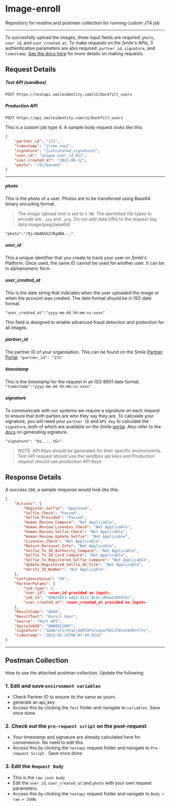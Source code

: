 # Image-enroll
Repository for readme and postman collection for running custom JT4 job

---
To succesfully upload the images, three input fields are required: `photo`, `user_id`, and `user_created_at`. To make requests on the Smile's APIs, 3 authentication parameters are also required: `partner_id`, `signature`, and `timestamp`. [See the docs here](https://docs.smileidentity.com/rest-api/signing-your-api-request/generate-signature) for more details on making requests.



Request Details 
---

##### Test API (sandbox)

```
POST https://testapi.smileidentity.com/v1/backfill_users
```

##### Production API
```
POST https://api.smileidentity.com/v1/backfill_users
```


This is a custom job type 4. A sample body request looks like this:
```json
{
    "partner_id": "172",
    "timestamp": "{time.now}",
    "signature": "{calculated_signature}",
    "user_id": "unique_user_id_012",
    "user_created_at": "2021-08-12",
    "photo": "/9j/base64"
}
```
 ---


##### photo
This is the photo of a user. Photos are to be transferred using Base64 binary encoding format.
> The image Upload limit is set to `5 MB`. The permitted file types to encode are `.jpg` and `.png`. Do not add data URIs to the request (eg. data:image/jpeg;base64)

`"photo":"/9j/4AAQSkZJRgABA..."`  


##### user_id
This a unique identifier that you create to track your user on Smile's Platform. Once used, the same ID cannot be used for another user. It can be in alphanumeric form.

##### user_created_at
This is the date string that indicates when the user uploaded the image or when the account was created.
The date format should be in ISO date format.

`"user_created_at":"yyyy-mm-dd hh:mm:ss-xxxx"`  

This field is designed to enable advanced fraud detection and protection for all images.


##### partner_id 
The partner ID of your organisation. This can be found on the Smile [Partner Portal](https://portal.smileidentity.com).
 `"partner_id": "172"`  

##### timestamp
This is the timestamp for the request in an ISO 8601 date format. 
`"timestamp":"yyyy-mm-dd hh:mm:ss-xxxx"`  

##### signature

To communicate with our systems we require a signature on each request to ensure that both parties are who they say they are. To calculate your signature, you will need your `partner ID` and `API Key` to calculate the `signature`, both of which are available on the Smile [portal](https://portal.smileidentity.com/api-key). Also refer to the [docs](https://docs.smileidentity.com/rest-api/signing-your-api-request/generate-signature) on generating signature.

`"signature": "6s.....tE="`

>NOTE: API Keys should be generated for their specific environments. Test API request should use the sandbox api keys and Production request should use production API Keys

Response Details
---
A success `200`, a sample response would look like this:
```json
{
    "Actions": {
        "Register_Selfie": "Approved",
        "Selfie_Check": "Passed",
        "Selfie_Provided": "Passed",
        "Human_Review_Compare": "Not Applicable",
        "Human_Review_Liveness_Check": "Not Applicable",
        "Human_Review_Selfie_Check": "Not Applicable",
        "Human_Review_Update_Selfie": "Not Applicable",
        "Liveness_Check": "Not Applicable",
        "Return_Personal_Info": "Not Applicable",
        "Selfie_To_ID_Authority_Compare": "Not Applicable",
        "Selfie_To_ID_Card_Compare": "Not Applicable",
        "Selfie_To_Registered_Selfie_Compare": "Not Applicable",
        "Update_Registered_Selfie_On_File": "Not Applicable",
        "Verify_ID_Number": "Not Applicable"
    },
    "ConfidenceValue": "99",
    "PartnerParams": {
        "job_type": 4,
        "user_id": <user_id provided as input>,
        "job_id": "d9821b53-ada3-411c-8c5c-d6ea2a95915c",
        "user_created_at": <user_created_at provided as input>
    },
    "ResultCode": "0840",
    "ResultText": "Enroll User",
    "Source": "Rest API",
    "SmileJobID": "0000021007",
    "signature": "3w4Ar1rv/nFazj4DRlDFvCcwnaf9SL3f8coYAdX+FlY=",
    "timestamp": "2023-02-14T00:07:49.924Z"
}
```





-----



## Postman Collection

How to use the attached postman collection.
Update the following:

### 1. Edit and save `environment variables`
* Check Partner ID to ensure its the same as yours. 
* generate an api_key 
* Access this by clicking the `Test`  folder and navigate to `variables`. Save once done.


### 2. Check out the `pre-request script` on the post-request
* Your timestamp and signature are already calculated here for convenience. No need to edit this.
* Access this by clicking the `testapi` request folder and navigate to `Pre-request Script` . Save once done.

### 3. Edit the `Request Body`
* This is the `raw json body`
* Edit the `user_id`, `user_created_at` and `photo` with your own request parameters.
* Access this by clicking the `testapi` request folder and navigate to `Body > raw > JSON`. 
